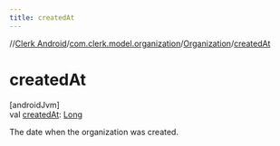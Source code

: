```yaml
---
title: createdAt
---
```

//[Clerk Android](../../../index.html)/[com.clerk.model.organization](../index.html)/[Organization](index.html)/[createdAt](created-at.html)



# createdAt



[androidJvm]\
val [createdAt](created-at.html): [Long](https://kotlinlang.org/api/latest/jvm/stdlib/kotlin-stdlib/kotlin/-long/index.html)



The date when the organization was created.




